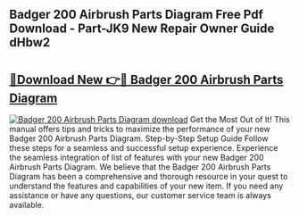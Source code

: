 ## Badger 200 Airbrush Parts Diagram Free Pdf Download - Part-JK9 New Repair Owner Guide dHbw2

# <h2><a href="http://dfqnt4.blite.top/?on=Badger+200+Airbrush+Parts+Diagram">🔗Download New 👉🔴 Badger 200 Airbrush Parts Diagram</a></h2>

[![Badger 200 Airbrush Parts Diagram download](https://i.imgur.com/lujVjoI.png)](http://dfqnt4.blite.top/?on=Badger+200+Airbrush+Parts+Diagram)
Get the Most Out of It! This manual offers tips and tricks to maximize the performance of your new Badger 200 Airbrush Parts Diagram. Step-by-Step Setup Guide Follow these steps for a seamless and successful setup experience. Experience the seamless integration of list of features with your new Badger 200 Airbrush Parts Diagram. We believe that the Badger 200 Airbrush Parts Diagram has been a comprehensive and thorough resource in your quest to understand the features and capabilities of your new item. If you need any assistance or have any questions, our customer service team is always available.
